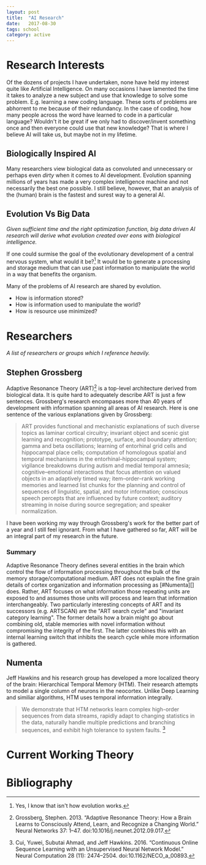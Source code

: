 ```yaml
---
layout: post
title:  "AI Research"
date:   2017-08-30
tags: school
category: active
---
```


<!--more-->

# Research Interests
Of the dozens of projects I have undertaken, none have held my interest quite like Artificial Intelligence. On many occasions I have lamented the time it takes to analyze a new subject and use that knowledge to solve some problem. E.g. learning a new coding language. These sorts of problems are abhorrent to me because of their redundancy. In the case of coding, how many people across the word have learned to code in a particular language? Wouldn't it be great if we only had to discover/invent something once and then everyone could use that new knowledge? That is where I believe AI will take us, but maybe not in my lifetime.

## Biologically Inspired AI
Many researchers view biological data as convoluted and unnecessary or perhaps even *dirty* when it comes to AI development. Evolution spanning millions of years has made a very complex intelligence machine and not necessarily the best one possible. I still believe, however, that an analysis of the (human) brain is the fastest and surest way to a general AI.

## Evolution Vs Big Data
*Given sufficient time and the right optimization function, big data driven AI research will derive what evolution created over eons with biological intelligence.*

If one could surmise the goal of the evolutionary development of a central nervous system, what would it be?[^1] It would be to generate a processing and storage medium that can use past information to manipulate the world in a way that benefits the organism.

Many of the problems of AI research are shared by evolution.
* How is information stored?
* How is information used to manipulate the world?
* How is resource use minimized?

# Researchers
*A list of researchers or groups which I reference heavily.*

## Stephen Grossberg
Adaptive Resonance Theory (ART)[^grossberg_adaptive_2013] is a top-level architecture derived from biological data. It is quite hard to adequately describe ART is just a few sentences. Grossberg's research encompases more than 40 years of development with information spanning all areas of AI research. Here is one sentence of the various explanations given by Grossberg:

> ART provides functional and mechanistic explanations of such diverse topics as laminar cortical circuitry; invariant object and scenic gist learning and recognition; prototype, surface, and boundary attention; gamma and beta oscillations; learning of entorhinal grid cells and hippocampal place cells; computation of homologous spatial and temporal mechanisms in the entorhinal–hippocampal system; vigilance breakdowns during autism and medial temporal amnesia; cognitive–emotional interactions that focus attention on valued objects in an adaptively timed way; item–order–rank working memories and learned list chunks for the planning and control of sequences of linguistic, spatial, and motor information; conscious speech percepts that are influenced by future context; auditory streaming in noise during source segregation; and speaker normalization.

I have been working my way through Grossberg's work for the better part of a year and I still feel ignorant. From what I have gathered so far, ART will be an integral part of my research in the future.

### Summary
Adaptive Resonance Theory defines several entities in the brain which control the flow of information processing throughout the bulk of the memory storage/computational medium. ART does not explain the fine grain details of cortex organization and information processing as [#Numenta][] does. Rather, ART focuses on what information those repeating units are exposed to and assumes those units will process and learn that information interchangeably. Two particularly interesting concepts of ART and its successors (e.g. ARTSCAN) are the "ART search cycle" and "invariant category learning". The former details how a brain might go about combining old, stable memories with novel information without compromising the integrity of the first. The latter combines this with an internal learning switch that inhibits the search cycle while more information is gathered.

## Numenta
Jeff Hawkins and his research group has developed a more localized theory of the brain: Hierarchical Temporal Memory (HTM). Their research attempts to model a single column of neurons in the neocortex. Unlike Deep Learning and similiar algorithms, HTM uses temporal information integrally.
> We demonstrate that HTM networks learn complex high-order sequences from data streams, rapidly adapt to changing statistics in the data, naturally handle multiple predictions and branching sequences, and exhibit high tolerance to system faults. [^cui_continuous_2016]

# Current Working Theory


# Bibliography
[^grossberg_adaptive_2013]: Grossberg, Stephen. 2013. “Adaptive Resonance Theory: How a Brain Learns to Consciously Attend, Learn, and Recognize a Changing World.” Neural Networks 37: 1–47. doi:10.1016/j.neunet.2012.09.017.
[^cui_continuous_2016]: Cui, Yuwei, Subutai Ahmad, and Jeff Hawkins. 2016. “Continuous Online Sequence Learning with an Unsupervised Neural Network Model.” Neural Computation 28 (11): 2474–2504. doi:10.1162/NECO_a_00893.


[^1]: Yes, I know that isn't how evolution works.
